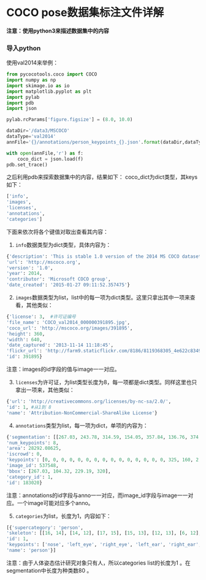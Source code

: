 ﻿# COCO pose数据集标注文件详解
**注意：使用python3来描述数据集中的内容**
### 导入python
使用val2014来举例：
```python
from pycocotools.coco import COCO
import numpy as np
import skimage.io as io
import matplotlib.pyplot as plt
import pylab
import pdb
import json

pylab.rcParams['figure.figsize'] = (8.0, 10.0)

dataDir='/data3/MSCOCO'
dataType='val2014'
annFile='{}/annotations/person_keypoints_{}.json'.format(dataDir,dataType)

with open(annFile,'r') as f:
	coco_dict = json.load(f)
pdb.set_trace()
```
之后利用pdb来探索数据集中的内容，结果如下：
coco_dict为dict类型，其keys如下：
```python
['info', 
'images',
'licenses', 
'annotations', 
'categories']
 ```
 下面来依次将各个键值对取出查看其内容：
1.  `info`数据类型为dict类型，具体内容为：
 ```python
 {'description': 'This is stable 1.0 version of the 2014 MS COCO dataset.', 
'url': 'http://mscoco.org',
'version': '1.0', 
'year': 2014,
'contributor': 'Microsoft COCO group', 
'date_created': '2015-01-27 09:11:52.357475'}
 ```
 2. `images`数据类型为list，list中的每一项为dict类型。这里只拿出其中一项来查看，其他类似：
 ```python
{'license': 3,  #许可证编号
'file_name': 'COCO_val2014_000000391895.jpg', 
'coco_url': 'http://mscoco.org/images/391895', 
'height': 360, 
'width': 640, 
'date_captured': '2013-11-14 11:18:45', 
'flickr_url': 'http://farm9.staticflickr.com/8186/8119368305_4e622c8349_z.jpg', #flickr外部链接
'id': 391895}
 ```
 注意：images的id字段的值与image一一对应。
 
 3. `licenses`为许可证，为list类型长度为8，每一项都是dict类型。同样这里也只拿出一项来，其他类似：
```python
{'url': 'http://creativecommons.org/licenses/by-nc-sa/2.0/', 
'id': 1, #从1到 8
'name': 'Attribution-NonCommercial-ShareAlike License'}
```
4. `annotations`类型为list，每一项为dict，单项的内容为：
```python
{'segmentation': [[267.03, 243.78, 314.59, 154.05, 357.84, 136.76, 374.05, 104.32, 410.81, 110.81, 429.19, 131.35, 420.54, 165.95, 451.89, 209.19, 464.86, 240.54, 480, 253.51, 484.32, 263.24, 496.22, 271.89, 484.32, 278.38, 438.92, 257.84, 401.08, 216.76, 370.81, 247.03, 414.05, 277.3, 433.51, 304.32, 443.24, 323.78, 400, 362.7, 376.22, 375.68, 400, 418.92, 394.59, 424.32, 337.3, 382.16, 337.3, 371.35, 388.11, 327.03, 341.62, 301.08, 311.35, 276.22, 304.86, 263.24, 294.05, 249.19]], 
'num_keypoints': 8, 
'area': 28292.08625, 
'iscrowd': 0, 
'keypoints': [0, 0, 0, 0, 0, 0, 0, 0, 0, 0, 0, 0, 0, 0, 0, 325, 160, 2, 398, 177, 2, 0, 0, 0, 437, 238, 2, 0, 0, 0, 477, 270, 2, 287, 255, 1, 339, 267, 2, 0, 0, 0, 423, 314, 2, 0, 0, 0, 355, 367, 2], 
'image_id': 537548, 
'bbox': [267.03, 104.32, 229.19, 320], 
'category_id': 1, 
'id': 183020}
```
注意：annotations的id字段与anno一一对应，而image_id字段与image一一对应。一个image可能对应多个anno。

5. `categories`为list，长度为1，内容如下：
```python
[{'supercategory': 'person', 
'skeleton': [[16, 14], [14, 12], [17, 15], [15, 13], [12, 13], [6, 12], [7, 13], [6, 7], [6, 8], [7, 9], [8, 10], [9, 11], [2, 3], [1, 2], [1, 3], [2, 4], [3, 5], [4, 6], [5, 7]], 
'id': 1, 
'keypoints': ['nose', 'left_eye', 'right_eye', 'left_ear', 'right_ear', 'left_shoulder', 'right_shoulder', 'left_elbow', 'right_elbow', 'left_wrist', 'right_wrist', 'left_hip', 'right_hip', 'left_knee', 'right_knee', 'left_ankle', 'right_ankle'], 
'name': 'person'}]
```
注意：由于人体姿态估计研究对象只有人，所以categories list的长度为1 。在segmentation中长度为种类数80 。
